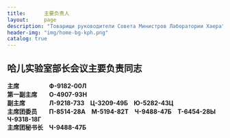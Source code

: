 ```yaml
---
title:      主要负责人
layout:     page
description: "Товарищи руководители Совета Министров Лаборатории Хаера"
header-img: "img/home-bg-kph.png"
catalog: true
---
```


## 哈儿实验室部长会议主要负责同志

**主席**&emsp;&emsp;&emsp;&emsp;&emsp;**Ф-9182-00Л**  
**第一副主席**&emsp;&emsp;**О-4907-93Н**  
**副主席**&emsp;&emsp;&emsp;&emsp;**Л-9218-73З**&emsp;**Ц-3209-49Б**&emsp;**Ю-5282-43Ц**  
**主席团委员**&emsp;&emsp;**П-8514-28А**&emsp;**М-5194-82Т**&emsp;**Ч-9488-47Б**&emsp;**Т-6454-28Ы**&emsp;**Ч-9318-18Г**  
**主席团秘书长**&emsp;**Ч-9488-47Б**

<!--**主席**&emsp;&emsp;&emsp;&emsp;&emsp;**Л-1917-11С**  -->